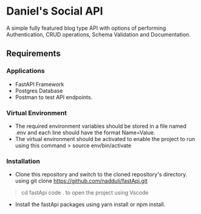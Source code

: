# Daniel's Social API
  A simple fully featured blog type API with options of performing Authentication, CRUD operations, Schema Validation and Documentation. 

## Requirements
### Applications
* FastAPI Framework
* Postgres Database
* Postman to test API endpoints.

### Virtual Environment 
* The required environment variables should be stored in a file named .env and each line should have the format Name=Value.
* The virtual environment should be activated to enable the project to run using this command > source env/bin/activate

### Installation
* Clone this repository and switch to the cloned repository's directory.
    using git clone https://github.com/nadduli/fastApi.git
> cd fastApi
> code . to open the project using Vscode

* Install the fastApi packages using yarn install or npm install.


